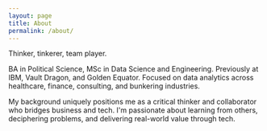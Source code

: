 ```yaml
---
layout: page
title: About
permalink: /about/
---
```


Thinker, tinkerer, team player. 

BA in Political Science, MSc in Data Science and Engineering. Previously at IBM, Vault Dragon, and Golden Equator. Focused on data analytics across healthcare, finance, consulting, and bunkering industries. 

My background uniquely positions me as a critical thinker and collaborator who bridges business and tech. I'm passionate about learning from others, deciphering problems, and delivering real-world value through tech. 
